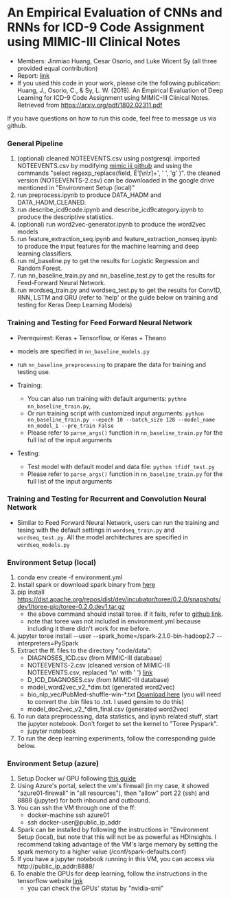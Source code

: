 # An Empirical Evaluation of CNNs and RNNs for ICD-9 Code Assignment using MIMIC-III Clinical Notes

* Members: Jinmiao Huang, Cesar Osorio, and Luke Wicent Sy (all three provided equal contribution)
* Report: [link](https://arxiv.org/abs/1802.02311)
* If you used this code in your work, please cite the following publication:
      Huang, J., Osorio, C., & Sy, L. W. (2018). An Empirical Evaluation of Deep Learning for ICD-9 Code Assignment using MIMIC-III Clinical Notes. Retrieved from https://arxiv.org/pdf/1802.02311.pdf

If you have questions on how to run this code, feel free to message us via github.

### General Pipeline
1. (optional) cleaned NOTEEVENTS.csv using postgresql. imported NOTEEVENTS.csv by modifying [mimic iii github](https://github.com/MIT-LCP/mimic-code) and using the commands "select regexp_replace(field, E'[\\n\\r]+', ' ', 'g' )". the cleaned version (NOTEEVENTS-2.csv) can be downloaded in the google drive mentioned in "Environment Setup (local)"
1. run preprocess.ipynb to produce DATA_HADM and DATA_HADM_CLEANED.
1. run describe_icd9code.ipynb and describe_icd9category.ipynb to produce the descriptive statistics.
1. (optional) run word2vec-generator.ipynb to produce the word2vec models
1. run feature_extraction_seq.ipynb and feature_extraction_nonseq.ipynb to produce the input features for the machine learning and deep learning classifiers.
1. run ml_baseline.py to get the results for Logistic Regression and Random Forest.
1. run nn_baseline_train.py and nn_baseline_test.py to get the results for Feed-Forward Neural Network.
1. run wordseq_train.py and wordseq_test.py to get the results for Conv1D, RNN, LSTM and GRU (refer to 'help' or the guide below on training and testing for Keras Deep Learning Models)

### Training and Testing for Feed Forward Neural Network
* Prerequirest: Keras + Tensorflow, or Keras + Theano
* models are specified in `nn_baseline_models.py`
* run `nn_baseline_preprocessing` to prapare the data for training and testing use. 
* Training:
    * You can also run training with default arguments: `pythno nn_baseline_train.py`,
    * Or run training script with customized input arguments: `python nn_baseline_train.py --epoch 10 --batch_size 128 --model_name nn_model_1 --pre_train False`
    * Please refer to `parse_args()` function in `nn_baseline_train.py` for the full list of the input arguments 
    
* Testing:
    * Test model with default model and data file: `python tfidf_test.py`   
    * Please refer to `parse_args()` function in `nn_baseline_train.py` for the full list of the input arguments

### Training and Testing for Recurrent and Convolution Neural Network
* Similar to Feed Forward Neural Network, users can run the training and tesing with the default settings in `wordseq_train.py` and `wordseq_test.py`. All the model architectures are specified in `wordseq_models.py`

### Environment Setup (local)
1. conda env create -f environment.yml
1. Install spark or download spark binary from [here](https://spark.apache.org/downloads.html)
1. pip install https://dist.apache.org/repos/dist/dev/incubator/toree/0.2.0/snapshots/dev1/toree-pip/toree-0.2.0.dev1.tar.gz
    * the above command should install toree. if it fails, refer to [github link](https://github.com/apache/incubator-toree).
    * note that toree was not included in environment.yml because including it there didn't work for me before. 
1. jupyter toree install --user --spark_home=<complete path>/spark-2.1.0-bin-hadoop2.7 --interpreters=PySpark
1. Extract the ff. files to the directory "code/data":
    * DIAGNOSES_ICD.csv (from MIMIC-III database)
    * NOTEEVENTS-2.csv (cleaned version of MIMIC-III NOTEEVENTS.csv, replaced '\n' with ' ') [link](https://drive.google.com/open?id=0B7IQxoKP3KPGU25pY1hNazZPYkE)
    * D_ICD_DIAGNOSES.csv (from MIMIC-III database)
    * model_word2vec_v2_*dim.txt (generated word2vec)
    * bio_nlp_vec/PubMed-shuffle-win-*.txt [Download here](https://github.com/cambridgeltl/BioNLP-2016) (you will need to convert the .bin files to .txt. I used gensim to do this)
    * model_doc2vec_v2_*dim_final.csv (generated word2vec)
1. To run data preprocessing, data statistics, and ipynb related stuff, start the jupyter notebook. Don't forget to set the kernel to "Toree Pyspark".
    * jupyter notebook
1. To run the deep learning experiments, follow the corresponding guide below.

### Environment Setup (azure)
1. Setup Docker w/ GPU following [this guide](https://github.com/NVIDIA/nvidia-docker/wiki/Deploy-on-Azure)
1. Using Azure's portal, select the vm's firewall (in my case, it showed "azure01-firewall" in "all resources"), then "allow" port 22 (ssh) and 8888 (jupyter) for both inbound and outbound.
1. You can ssh the VM through one of the ff:
    * docker-machine ssh azure01
    * ssh docker-user@public_ip_addr
1. Spark can be installed by following the instructions in "Environment Setup (local), but note that this will not be as powerful as HDInsights. I recommend taking advantage of the VM's large memory by setting the spark memory to a higher value (<spark folder>/conf/spark-defaults.conf)
1. If you have a jupyter notebook running in this VM, you can access via http://public_ip_addr:8888/
1. To enable the GPUs for deep learning, follow the instructions in the tensorflow website [link](https://www.tensorflow.org/install/install_linux)
    * you can check the GPUs' status by "nvidia-smi"
